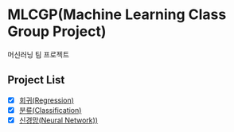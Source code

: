 # MLCGP(Machine Learning Class Group Project)

머신러닝 팀 프로젝트

## Project List

-   [x] [회귀(Regression)](https://github.com/jaehyuenjung/MLCGP/commit/93f4ca5cb3484bf6fa2e5045bf505437f26df83a)
-   [x] [분류(Classification)](https://github.com/jaehyuenjung/MLCGP/commit/f868e5733c3d03d3b5ff4a2f9fcf718dfcd55ed2)
-   [x] [신경망(Neural Network))]()
